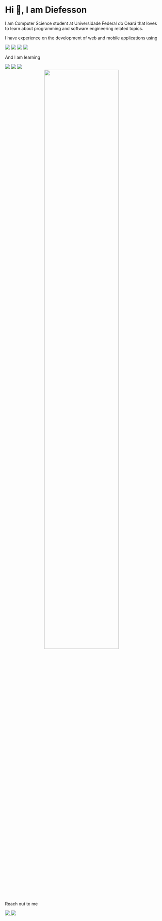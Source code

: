 # Hi 👋, I am Diefesson

I am Computer Science student at Universidade Federal do Ceará that loves to learn about programming and software engineering related topics.

I have experience on the development of web and mobile applications using

<div>
  <img src="https://img.shields.io/badge/Python-3776AB?style=for-the-badge&logo=python&logoColor=white" >
  <img src="https://img.shields.io/badge/-HTML%2FCSS%2FJS-orange?style=for-the-badge&logo=Html5&logoColor=white" >
  <img src="https://img.shields.io/badge/Node.js-43853D?style=for-the-badge&logo=node.js&logoColor=white" >
  <img src="https://img.shields.io/badge/Android-3DDC84?style=for-the-badge&logo=android&logoColor=white" >
</div>

And I am learning

<div>
  <img src="https://img.shields.io/badge/Rust-000000?style=for-the-badge&logo=rust&logoColor=white" >
  <img src="https://img.shields.io/badge/Go-00ADD8?style=for-the-badge&logo=go&logoColor=white" >
  <img src="https://img.shields.io/badge/React-20232A?style=for-the-badge&logo=react&logoColor=61DAFB" >
</div>

<div align="center">
  <img width="70%" src="https://github-readme-stats.vercel.app/api?username=diefesson&hide=contribs&count_private=true&show_icons=true&theme=monokai"> 
</div>

Reach out to me

<div>
  <a href="mailto:diefesson.so@gmail.com">
    <img src="https://img.shields.io/badge/-Gmail-%23EA4335?style=for-the-badge&logo=gmail&logoColor=white">
  </a>
  <a href="https://br.linkedin.com/in/diefesson">
    <img src="https://img.shields.io/badge/LinkedIn-0077B5?style=for-the-badge&logo=linkedin&logoColor=white">
  </a>
</div>
  
<!--
**diefesson/diefesson** is a ✨ _special_ ✨ repository because its `README.md` (this file) appears on your GitHub profile.

Here are some ideas to get you started:

- 🔭 I’m currently working on ...
- 🌱 I’m currently learning ...
- 👯 I’m looking to collaborate on ...
- 🤔 I’m looking for help with ...
- 💬 Ask me about ...
- 📫 How to reach me: ...
- 😄 Pronouns: ...
- ⚡ Fun fact: ...
-->
